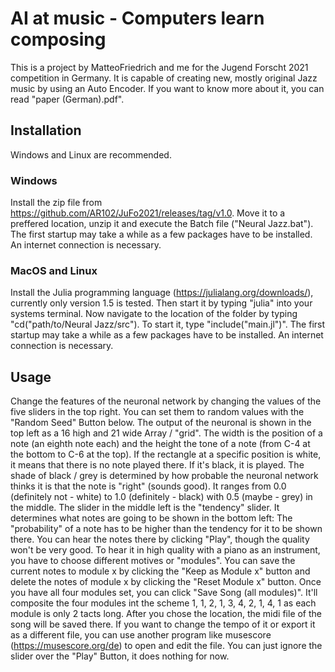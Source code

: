 # AI at music - Computers learn composing
This is a project by MatteoFriedrich and me for the Jugend Forscht 2021 competition in Germany. It is capable of creating new, mostly original Jazz music by using an Auto Encoder. If you want to know more about it, you can read "paper (German).pdf".

## Installation
Windows and Linux are recommended.
### Windows
Install the zip file from https://github.com/AR102/JuFo2021/releases/tag/v1.0. Move it to a preffered location, unzip it and execute the Batch file ("Neural Jazz.bat"). The first startup may take a while as a few packages have to be installed. An internet connection is necessary.

### MacOS and Linux
Install the Julia programming language (https://julialang.org/downloads/), currently only version 1.5 is tested. Then start it by typing "julia" into your systems terminal. Now navigate to the location of the folder by typing "cd("path/to/Neural Jazz/src"). To start it, type "include("main.jl")". The first startup may take a while as a few packages have to be installed. An internet connection is necessary.

## Usage
Change the features of the neuronal network by changing the values of the five sliders in the top right. You can set them to random values with the "Random Seed" Button below. The output of the neuronal is shown in the top left as a 16 high and 21 wide Array / "grid". The width is the position of a note (an eighth note each) and the height the tone of a note (from C-4 at the bottom to C-6 at the top). If the rectangle at a specific position is white, it means that there is no note played there. If it's black, it is played. The shade of black / grey is determined by how probable the neuronal network thinks it is that the note is "right" (sounds good). It ranges from 0.0 (definitely not - white) to 1.0 (definitely - black) with 0.5 (maybe - grey) in the middle. The slider in the middle left is the "tendency" slider. It determines what notes are going to be shown in the bottom left: The "probability" of a note has to be higher than the tendency for it to be shown there. You can hear the notes there by clicking "Play", though the quality won't be very good. To hear it in high quality with a piano as an instrument, you have to choose different motives or "modules". You can save the current notes to module x by clicking the "Keep as Module x" button and delete the notes of module x by clicking the "Reset Module x" button. Once you have all four modules set, you can click "Save Song (all modules)". It'll composite the four modules int the scheme 1, 1, 2, 1, 3, 4, 2, 1, 4, 1 as each module is only 2 tacts long. After you chose the location, the midi file of the song will be saved there. If you want to change the tempo of it or export it as a different file, you can use another program like musescore (https://musescore.org/de) to open and edit the file. You can just ignore the slider over the "Play" Button, it does nothing for now.
